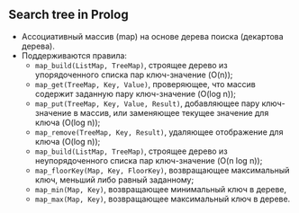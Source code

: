 ## Search tree in Prolog

* Ассоциативный массив (map) на основе дерева поиска (декартова дерева).
* Поддерживаются правила:
    * `map_build(ListMap, TreeMap)`, строящее дерево из упорядоченного списка пар ключ-значение (O(n));
    * `map_get(TreeMap, Key, Value)`, проверяющее, что массив содержит заданную пару ключ-значение (O(log n));
    * `map_put(TreeMap, Key, Value, Result)`, добавляющее пару ключ-значение в массив, или заменяющее текущее значение для ключа (O(log n));
    * `map_remove(TreeMap, Key, Result)`, удаляющее отображение для ключа (O(log n));
    * `map_build(ListMap, TreeMap)`, строящее дерево из неупорядоченного списка пар ключ-значение (O(n log n));
    * `map_floorKey(Map, Key, FloorKey)`, возвращающее максимальный ключ, меньший либо равный заданному;
    * `map_min(Map, Key)`, возвращающее минимальный ключ в дереве,
    * `map_max(Map, Key)`, возвращающее максимальный ключ в дереве.